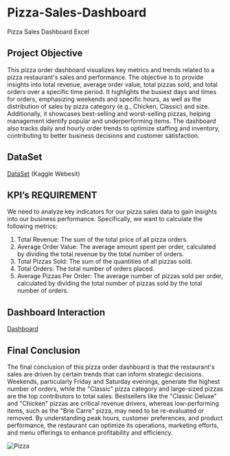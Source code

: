# Pizza-Sales-Dashboard
Pizza Sales Dashboard Excel

## Project Objective

This pizza order dashboard visualizes key metrics and trends related to a pizza restaurant's sales and performance. The objective is to provide insights into total revenue, average order value, total pizzas sold, and total orders over a specific time period. It highlights the busiest days and times for orders, emphasizing weekends and specific hours, as well as the distribution of sales by pizza category (e.g., Chicken, Classic) and size. Additionally, it showcases best-selling and worst-selling pizzas, helping management identify popular and underperforming items. The dashboard also tracks daily and hourly order trends to optimize staffing and inventory, contributing to better business decisions and customer satisfaction.

## DataSet
<a href="https://github.com/SandaminiW/Pizza-Sales-Dashboard/blob/main/Pizza%20Sales%20Analysis.xlsx">DataSet</a>
(Kaggle Webesit)

## KPI’s REQUIREMENT

We need to analyze key indicators for our pizza sales data to gain insights into our business performance. Specifically, we want to calculate the following metrics:

1. Total Revenue: The sum of the total price of all pizza orders.
2. Average Order Value: The average amount spent per order, calculated by dividing the total revenue by the total number of orders.
3. Total Pizzas Sold: The sum of the quantities of all pizzas sold.
4. Total Orders: The total number of orders placed.
5. Average Pizzas Per Order: The average number of pizzas sold per order, calculated by dividing the total number of pizzas sold by the total number of orders.

## Dashboard Interaction

<a href="https://github.com/SandaminiW/Pizza-Sales-Dashboard/blob/main/Pizza.png">Dashboard</a>

## Final Conclusion

The final conclusion of this pizza order dashboard is that the restaurant's sales are driven by certain trends that can inform strategic decisions. Weekends, particularly Friday and Saturday evenings, generate the highest number of orders, while the "Classic" pizza category and large-sized pizzas are the top contributors to total sales. Bestsellers like the "Classic Deluxe" and "Chicken" pizzas are critical revenue drivers, whereas low-performing items, such as the "Brie Carre" pizza, may need to be re-evaluated or removed. By understanding peak hours, customer preferences, and product performance, the restaurant can optimize its operations, marketing efforts, and menu offerings to enhance profitability and efficiency.

 ![Pizza](https://github.com/user-attachments/assets/ed148b7f-02f3-44a3-b45f-ad155e0e8b83)
